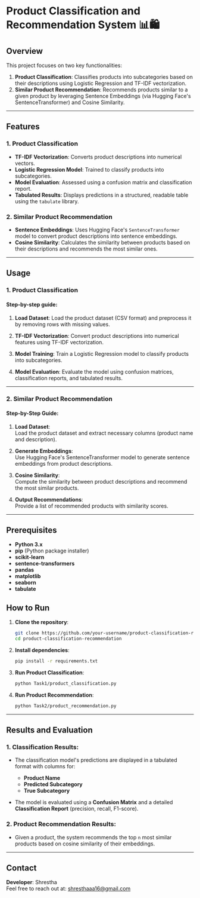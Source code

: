 # Product Classification and Recommendation System 📊🛍️

## Overview
This project focuses on two key functionalities:

1. **Product Classification**: Classifies products into subcategories based on their descriptions using Logistic Regression and TF-IDF vectorization.
2. **Similar Product Recommendation**: Recommends products similar to a given product by leveraging Sentence Embeddings (via Hugging Face's SentenceTransformer) and Cosine Similarity.

---

## Features

### 1. Product Classification
- **TF-IDF Vectorization**: Converts product descriptions into numerical vectors.
- **Logistic Regression Model**: Trained to classify products into subcategories.
- **Model Evaluation**: Assessed using a confusion matrix and classification report.
- **Tabulated Results**: Displays predictions in a structured, readable table using the `tabulate` library.

### 2. Similar Product Recommendation
- **Sentence Embeddings**: Uses Hugging Face's `SentenceTransformer` model to convert product descriptions into sentence embeddings.
- **Cosine Similarity**: Calculates the similarity between products based on their descriptions and recommends the most similar ones.

---


## Usage

### 1. Product Classification

#### Step-by-step guide:

1. **Load Dataset**:
   Load the product dataset (CSV format) and preprocess it by removing rows with missing values.

2. **TF-IDF Vectorization**:
   Convert product descriptions into numerical features using TF-IDF vectorization.

3. **Model Training**:
   Train a Logistic Regression model to classify products into subcategories.

4. **Model Evaluation**:
   Evaluate the model using confusion matrices, classification reports, and tabulated results.

---

### 2. Similar Product Recommendation

#### Step-by-Step Guide:

1. **Load Dataset**:  
   Load the product dataset and extract necessary columns (product name and description).

2. **Generate Embeddings**:  
   Use Hugging Face's SentenceTransformer model to generate sentence embeddings from product descriptions.

3. **Cosine Similarity**:  
   Compute the similarity between product descriptions and recommend the most similar products.

4. **Output Recommendations**:  
   Provide a list of recommended products with similarity scores.

---


## Prerequisites
- **Python 3.x**
- **pip** (Python package installer)
- **scikit-learn**
- **sentence-transformers**
- **pandas**
- **matplotlib**
- **seaborn**
- **tabulate**

  
## How to Run

1. **Clone the repository**:
    ```bash
    git clone https://github.com/your-username/product-classification-recommendation.git
    cd product-classification-recommendation
    ```

2. **Install dependencies**:
    ```bash
    pip install -r requirements.txt
    ```

3. **Run Product Classification**:
    ```bash
    python Task1/product_classification.py
    ```

4. **Run Product Recommendation**:
    ```bash
    python Task2/product_recommendation.py
    ```

---

## Results and Evaluation

### 1. Classification Results:
- The classification model's predictions are displayed in a tabulated format with columns for:
   - **Product Name**
   - **Predicted Subcategory**
   - **True Subcategory**

- The model is evaluated using a **Confusion Matrix** and a detailed **Classification Report** (precision, recall, F1-score).

### 2. Product Recommendation Results:
- Given a product, the system recommends the top `n` most similar products based on cosine similarity of their embeddings.

---

## Contact
**Developer**: Shrestha  
Feel free to reach out at: shresthaaa16@gmail.com
